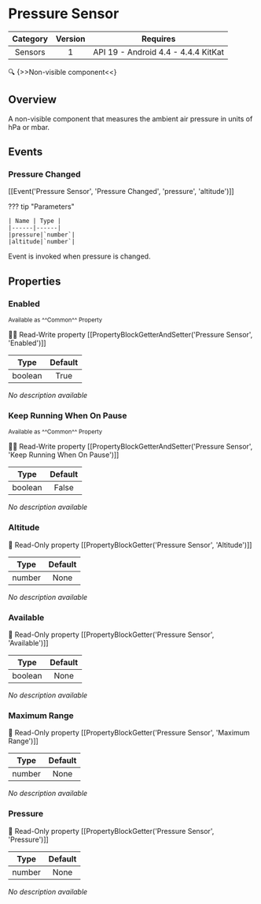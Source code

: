 # Pressure Sensor

| Category | Version | Requires |
|:--------:|:-------:|:--------:|
|Sensors|1|API 19 - Android 4.4 - 4.4.4 KitKat|

:mag: {>>Non-visible component<<}

## Overview

A non-visible component that measures the ambient air pressure in units of hPa or mbar.

## Events

### Pressure Changed

[[Event('Pressure Sensor', 'Pressure Changed', 'pressure', 'altitude')]]

??? tip "Parameters"

    | Name | Type |
    |------|------|
    |pressure|`number`|
    |altitude|`number`|


Event is invoked when pressure is changed.

## Properties

### Enabled

<small>Available as ^^Common^^ Property</small>

:eyes::pencil: Read-Write property
[[PropertyBlockGetterAndSetter('Pressure Sensor', 'Enabled')]]

| Type | Default |
|:----:|:-------:|
|boolean|True|

_No description available_

### Keep Running When On Pause

<small>Available as ^^Common^^ Property</small>

:eyes::pencil: Read-Write property
[[PropertyBlockGetterAndSetter('Pressure Sensor', 'Keep Running When On Pause')]]

| Type | Default |
|:----:|:-------:|
|boolean|False|

_No description available_

### Altitude

:eyes: Read-Only property
[[PropertyBlockGetter('Pressure Sensor', 'Altitude')]]

| Type | Default |
|:----:|:-------:|
|number|None|

_No description available_

### Available

:eyes: Read-Only property
[[PropertyBlockGetter('Pressure Sensor', 'Available')]]

| Type | Default |
|:----:|:-------:|
|boolean|None|

_No description available_

### Maximum Range

:eyes: Read-Only property
[[PropertyBlockGetter('Pressure Sensor', 'Maximum Range')]]

| Type | Default |
|:----:|:-------:|
|number|None|

_No description available_

### Pressure

:eyes: Read-Only property
[[PropertyBlockGetter('Pressure Sensor', 'Pressure')]]

| Type | Default |
|:----:|:-------:|
|number|None|

_No description available_